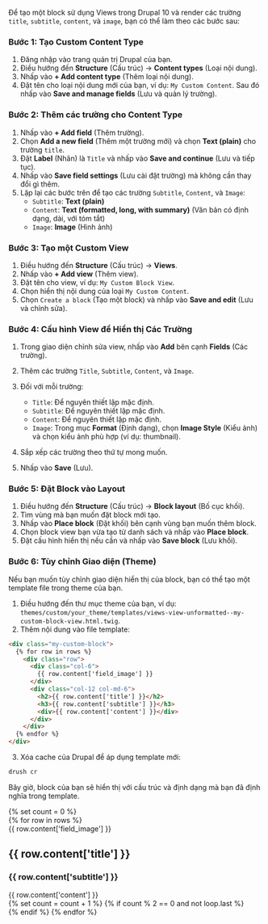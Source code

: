 Để tạo một block sử dụng Views trong Drupal 10 và render các trường `title`, `subtitle`, `content`, và `image`, bạn có thể làm theo các bước sau:

### Bước 1: Tạo Custom Content Type

1. Đăng nhập vào trang quản trị Drupal của bạn.
2. Điều hướng đến **Structure** (Cấu trúc) -> **Content types** (Loại nội dung).
3. Nhấp vào **+ Add content type** (Thêm loại nội dung).
4. Đặt tên cho loại nội dung mới của bạn, ví dụ: `My Custom Content`. Sau đó nhấp vào **Save and manage fields** (Lưu và quản lý trường).

### Bước 2: Thêm các trường cho Content Type

1. Nhấp vào **+ Add field** (Thêm trường).
2. Chọn **Add a new field** (Thêm một trường mới) và chọn **Text (plain)** cho trường `title`.
3. Đặt **Label** (Nhãn) là `Title` và nhấp vào **Save and continue** (Lưu và tiếp tục).
4. Nhấp vào **Save field settings** (Lưu cài đặt trường) mà không cần thay đổi gì thêm.
5. Lặp lại các bước trên để tạo các trường `Subtitle`, `Content`, và `Image`:
   - `Subtitle`: **Text (plain)**
   - `Content`: **Text (formatted, long, with summary)** (Văn bản có định dạng, dài, với tóm tắt)
   - `Image`: **Image** (Hình ảnh)

### Bước 3: Tạo một Custom View

1. Điều hướng đến **Structure** (Cấu trúc) -> **Views**.
2. Nhấp vào **+ Add view** (Thêm view).
3. Đặt tên cho view, ví dụ: `My Custom Block View`.
4. Chọn hiển thị nội dung của loại `My Custom Content`.
5. Chọn `Create a block` (Tạo một block) và nhấp vào **Save and edit** (Lưu và chỉnh sửa).

### Bước 4: Cấu hình View để Hiển thị Các Trường

1. Trong giao diện chỉnh sửa view, nhấp vào **Add** bên cạnh **Fields** (Các trường).
2. Thêm các trường `Title`, `Subtitle`, `Content`, và `Image`.
3. Đối với mỗi trường:
   - `Title`: Để nguyên thiết lập mặc định.
   - `Subtitle`: Để nguyên thiết lập mặc định.
   - `Content`: Để nguyên thiết lập mặc định.
   - `Image`: Trong mục **Format** (Định dạng), chọn **Image Style** (Kiểu ảnh) và chọn kiểu ảnh phù hợp (ví dụ: thumbnail).

4. Sắp xếp các trường theo thứ tự mong muốn.
5. Nhấp vào **Save** (Lưu).

### Bước 5: Đặt Block vào Layout

1. Điều hướng đến **Structure** (Cấu trúc) -> **Block layout** (Bố cục khối).
2. Tìm vùng mà bạn muốn đặt block mới tạo.
3. Nhấp vào **Place block** (Đặt khối) bên cạnh vùng bạn muốn thêm block.
4. Chọn block view bạn vừa tạo từ danh sách và nhấp vào **Place block**.
5. Đặt cấu hình hiển thị nếu cần và nhấp vào **Save block** (Lưu khối).

### Bước 6: Tùy chỉnh Giao diện (Theme)

Nếu bạn muốn tùy chỉnh giao diện hiển thị của block, bạn có thể tạo một template file trong theme của bạn.
1. Điều hướng đến thư mục theme của bạn, ví dụ: `themes/custom/your_theme/templates/views-view-unformatted--my-custom-block-view.html.twig`.
2. Thêm nội dung vào file template:

```html
<div class="my-custom-block">
  {% for row in rows %}
    <div class="row">
      <div class="col-6">
        {{ row.content['field_image'] }}
      </div>
      <div class="col-12 col-md-6">
        <h2>{{ row.content['title'] }}</h2>
        <h3>{{ row.content['subtitle'] }}</h3>
        <div>{{ row.content['content'] }}</div>
      </div>
    </div>
  {% endfor %}
</div>
```

3. Xóa cache của Drupal để áp dụng template mới:

```sh
drush cr
```

Bây giờ, block của bạn sẽ hiển thị với cấu trúc và định dạng mà bạn đã định nghĩa trong template.
<div class="my-custom-block">
  {% set count = 0 %}
  <div class="row">
  {% for row in rows %}
    <div class="col-6">
      {{ row.content['field_image'] }}
      <h2>{{ row.content['title'] }}</h2>
      <h3>{{ row.content['subtitle'] }}</h3>
      <div>{{ row.content['content'] }}</div>
    </div>
    {% set count = count + 1 %}
    {% if count % 2 == 0 and not loop.last %}
      </div><div class="row">
    {% endif %}
  {% endfor %}
  </div>
</div>
